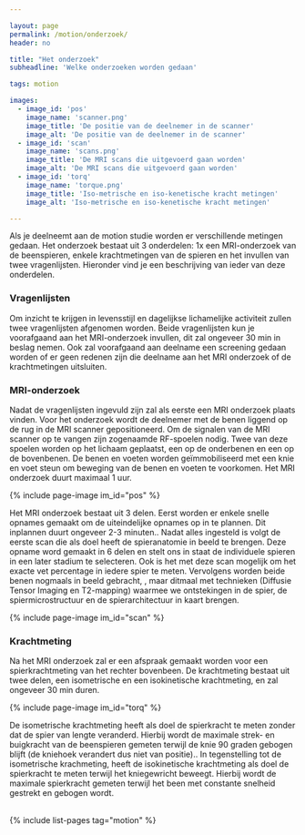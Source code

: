 ```yaml
---

layout: page
permalink: /motion/onderzoek/
header: no

title: "Het onderzoek"
subheadline: 'Welke onderzoeken worden gedaan'

tags: motion

images:
  - image_id: 'pos'
    image_name: 'scanner.png'
    image_title: 'De positie van de deelnemer in de scanner'
    image_alt: 'De positie van de deelnemer in de scanner' 
  - image_id: 'scan'
    image_name: 'scans.png'
    image_title: 'De MRI scans die uitgevoerd gaan worden'
    image_alt: 'De MRI scans die uitgevoerd gaan worden' 
  - image_id: 'torq'
    image_name: 'torque.png'
    image_title: 'Iso-metrische en iso-kenetische kracht metingen'
    image_alt: 'Iso-metrische en iso-kenetische kracht metingen' 

---
```


Als je deelneemt aan de motion studie worden er verschillende metingen gedaan. Het onderzoek bestaat uit 3 onderdelen: 1x een MRI-onderzoek van de beenspieren, enkele krachtmetingen van de spieren en het invullen van twee vragenlijsten. Hieronder vind je een beschrijving van ieder van deze onderdelen. 

### Vragenlijsten
Om inzicht te krijgen in levensstijl en dagelijkse lichamelijke activiteit zullen twee vragenlijsten afgenomen worden. Beide vragenlijsten kun je voorafgaand aan het MRI-onderzoek invullen, dit zal ongeveer 30 min in beslag nemen. Ook zal voorafgaand aan deelname een screening gedaan worden of er geen redenen  zijn die deelname aan het MRI onderzoek of de krachtmetingen uitsluiten.

### MRI-onderzoek
Nadat de vragenlijsten ingevuld zijn zal als eerste een MRI onderzoek plaats vinden. Voor het onderzoek wordt de deelnemer met de benen liggend op de rug in de MRI scanner gepositioneerd. Om de signalen van de MRI scanner op te vangen zijn zogenaamde RF-spoelen nodig. Twee van deze spoelen worden op het lichaam geplaatst, een op de onderbenen en een op de bovenbenen. De benen en voeten worden geïmmobiliseerd met een knie en voet steun om beweging van de benen en voeten te voorkomen. Het MRI onderzoek duurt maximaal 1 uur.

{% include page-image im_id="pos" %}

Het MRI onderzoek  bestaat uit 3 delen. Eerst worden er enkele snelle opnames gemaakt om de uiteindelijke opnames op in te plannen. Dit inplannen duurt ongeveer 2-3 minuten.. Nadat alles ingesteld is volgt de eerste scan die als doel heeft de spieranatomie in beeld te brengen. Deze opname word gemaakt in 6 delen en stelt ons in staat de individuele spieren in een later stadium te selecteren. Ook is het met deze scan mogelijk om het exacte vet percentage in iedere spier te meten. Vervolgens worden beide benen nogmaals in beeld gebracht, , maar ditmaal met technieken (Diffusie Tensor Imaging en T2-mapping) waarmee we ontstekingen in de spier, de spiermicrostructuur en de spierarchitectuur in kaart brengen.

{% include page-image im_id="scan" %}

### Krachtmeting
Na het MRI onderzoek zal er een afspraak gemaakt worden voor een spierkrachtmeting van het rechter bovenbeen. De krachtmeting bestaat uit twee delen, een isometrische en een isokinetische krachtmeting, en zal ongeveer 30 min duren.

{% include page-image im_id="torq" %}

De isometrische krachtmeting heeft als doel de spierkracht te meten zonder dat de spier van lengte veranderd. Hierbij wordt de maximale strek- en buigkracht van de beenspieren gemeten terwijl de knie 90 graden gebogen blijft (de kniehoek verandert dus niet van positie).. In tegenstelling tot de isometrische krachmeting, heeft de isokinetische krachtmeting als doel de spierkracht te meten terwijl het kniegewricht beweegt. Hierbij wordt de maximale spierkracht gemeten terwijl het been met constante snelheid gestrekt en gebogen wordt. 

<br>
{% include list-pages tag="motion" %}

